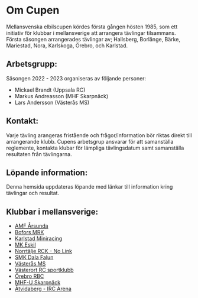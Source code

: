 # Om Cupen
Mellansvenska elbilscupen kördes första gången hösten 1985, som ett initiativ för klubbar i mellansverige att arrangera tävlingar tilsammans. Första säsongen arrangerades tävlingar av; Hallsberg, Borlänge, Bärke, Mariestad, Nora, Karlskoga, Örebro, och Karlstad.

## Arbetsgrupp:
Säsongen 2022 - 2023 organiseras av följande personer:
* Mickael Brandt (Uppsala RC)
* Markus Andreasson (MHF Skarpnäck)
* Lars Andersson (Västerås MS)

## Kontakt:
Varje tävling arangeras fristående och frågor/information bör riktas direkt till arrangerande klubb. Cupens arbetsgrup ansvarar för att samanställa reglemente, kontakta klubar för lämpliga tävlingsdatum samt samanställa resultaten från tävlingarna.

## Löpande information:
Denna hemsida uppdateras löpande med länkar till information kring tävlingar och resultat.

## Klubbar i mellansverige:
- [AMF Årsunda](http://amfrb.se)
- [Bofors MRK](http://www.boforsmrk.se/)
- [Karlstad Miniracing](https://www.kdmr.se)
- [MK Eskil](https://www.mkeskil.se)
- [Norrtälje RCK - No Link]()
- [SMK Dala Falun](https://idrottonline.se/SMKDalaFalun-Bilsport)
- [Västerås MS](www.vasterasms.se)
- [Västerort RC sportklubb](www.vrcsk.se/)
- [Örebro RBC](https://idrottonline.se/OrebroRadioBilClub-Bilsport)
- [MHF-U Skarpnäck](https://www.skarpnack.nu)
- [Åtvidaberg - IRC Arena](https://www.facebook.com/ircarena)
